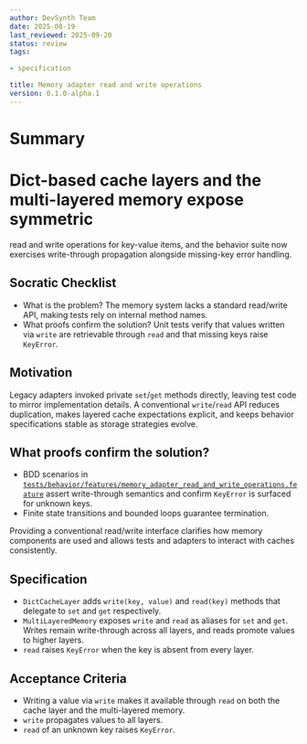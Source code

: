 ```yaml
---
author: DevSynth Team
date: 2025-08-19
last_reviewed: 2025-09-20
status: review
tags:

- specification

title: Memory adapter read and write operations
version: 0.1.0-alpha.1
---
```


<!--
Required metadata fields:
- author: document author
- date: creation date
- last_reviewed: last review date
- status: draft | review | published
- tags: search keywords
- title: short descriptive name
- version: specification version
-->

# Summary
# Dict-based cache layers and the multi-layered memory expose symmetric
read and write operations for key-value items, and the behavior suite now exercises
write-through propagation alongside missing-key error handling.

## Socratic Checklist
- What is the problem? The memory system lacks a standard read/write API,
  making tests rely on internal method names.
- What proofs confirm the solution? Unit tests verify that values written via
  ``write`` are retrievable through ``read`` and that missing keys raise
  ``KeyError``.

## Motivation
Legacy adapters invoked private `set`/`get` methods directly, leaving test
code to mirror implementation details. A conventional `write`/`read` API
reduces duplication, makes layered cache expectations explicit, and keeps
behavior specifications stable as storage strategies evolve.

## What proofs confirm the solution?
- BDD scenarios in [`tests/behavior/features/memory_adapter_read_and_write_operations.feature`](../../tests/behavior/features/memory_adapter_read_and_write_operations.feature) assert write-through semantics and confirm `KeyError` is surfaced for unknown keys.
- Finite state transitions and bounded loops guarantee termination.

Providing a conventional read/write interface clarifies how memory components
are used and allows tests and adapters to interact with caches consistently.

## Specification
- ``DictCacheLayer`` adds ``write(key, value)`` and ``read(key)`` methods that
  delegate to ``set`` and ``get`` respectively.
- ``MultiLayeredMemory`` exposes ``write`` and ``read`` as aliases for ``set``
  and ``get``. Writes remain write-through across all layers, and reads promote
  values to higher layers.
- ``read`` raises ``KeyError`` when the key is absent from every layer.

## Acceptance Criteria
- Writing a value via ``write`` makes it available through ``read`` on both
  the cache layer and the multi-layered memory.
- ``write`` propagates values to all layers.
- ``read`` of an unknown key raises ``KeyError``.
